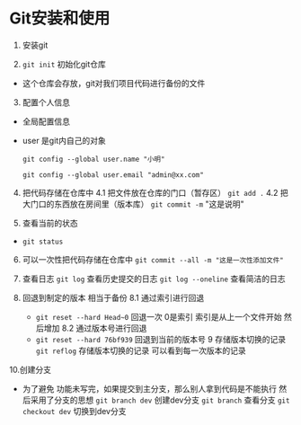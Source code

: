 # Git安装和使用

1. 安装git

2. `git init`  初始化git仓库

- 这个仓库会存放，git对我们项目代码进行备份的文件

3. 配置个人信息
- 全局配置信息

- user 是git内自己的对象

  `git config --global user.name "小明"`

  `git config --global user.email "admin@xx.com"`

4. 把代码存储在仓库中
  4.1 把文件放在仓库的门口（暂存区）
  `git add .`
  4.2 把大门口的东西放在房间里（版本库）
  `git commit -m` "这是说明"

5. 查看当前的状态
  - `git status`

6. 可以一次性把代码存储在仓库中
    `git commit --all -m "这是一次性添加文件"`
7. 查看日志
    `git log` 查看历史提交的日志
    `git log --oneline` 查看简洁的日志
    

8. 回退到制定的版本  相当于备份
  8.1 通过索引进行回退  
    - `git reset --hard Head~0`  回退一次  0是索引 索引是从上一个文件开始 然后增加
  8.2 通过版本号进行回退
    - `git reset --hard 76bf939` 回退到当前的版本号
9 存储版本切换的记录
  `git reflog` 存储版本切换的记录 可以看到每一次版本的记录


10.创建分支 
  - 为了避免 功能未写完，如果提交到主分支，那么别人拿到代码是不能执行 然后采用了分支的思想
  `git branch dev` 创建dev分支
  `git branch` 查看分支
  `git checkout dev` 切换到dev分支


  